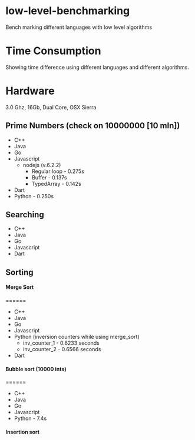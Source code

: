 # low-level-benchmarking
Bench marking different languages with low level algorithms

# Time Consumption
Showing time difference using different languages and different algorithms.

# Hardware
3.0 Ghz, 16Gb, Dual Core, OSX Sierra

## Prime Numbers (check on 10000000 [10 mln])
* C++
* Java
* Go
* Javascript
  * nodejs (v.6.2.2)
    * Regular loop - 0.275s
    * Buffer       - 0.137s
    * TypedArray   - 0.142s
* Dart
* Python - 0.250s


## Searching
* C++
* Java
* Go
* Javascript
* Dart


## Sorting
#### Merge Sort
======
 * C++
 * Java
 * Go
 * Javascript
 * Python (inversion counters while using merge_sort)
   * inv_counter_1 - 0.6233 seconds
   * inv_counter_2 - 0.6566 seconds
 * Dart

#### Bubble sort (10000 ints)
======
 * C++
 * Java
 * Go
 * Javascript
 * Python - 7.4s


#### Insertion sort


